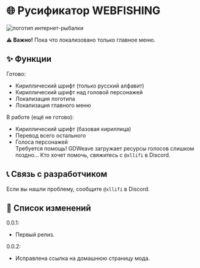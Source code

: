 # 🌐 Русификатор WEBFISHING

![логотип интернет-рыбалки](https://i.ibb.co/vDbgMz5/logo2.png)

**⚠️ Важно!** Пока что локализовано только главное меню.

## ✨ Функции

Готово:

- Кириллический шрифт (только русский алфавит)
- Кириллический шрифт над головой персонажей
- Локализация логотипа
- Локализация главного меню

В работе (ещё не готово):

- Кириллический шрифт (базовая кириллица)
- Перевод всего остального
- Голоса персонажей  
  Требуется помощь! GDWeave загружает ресурсы голосов слишком поздно... Кто хочет помочь, свяжитесь с `@xllifi` в Discord.

## 📞 Связь с разработчиком

Если вы нашли проблему, сообщите `@xllifi` в Discord.

## 📃 Список изменений

0.0.1:

- Первый релиз.

0.0.2:

- Исправлена ссылка на домашнюю страницу мода.
